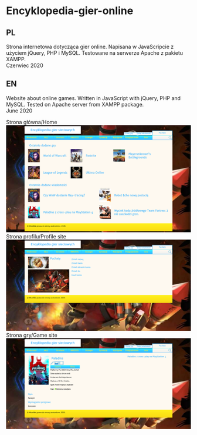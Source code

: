 # Encyklopedia-gier-online
## PL <br>
Strona internetowa dotycząca gier online. Napisana w JavaScripcie z użyciem jQuery, PHP i MySQL. Testowane na serwerze Apache z pakietu XAMPP.<br> Czerwiec 2020
## EN <br>
Website about online games. Written in JavaScript with jQuery, PHP and MySQL. Tested on Apache server from XAMPP package.<br>
June 2020

Strona główna/Home
![img.png](readme/img.png)
Strona profilu/Profile site
![img.png](readme/profile.png)
Strona gry/Game site
![img_1.png](readme/game.png)